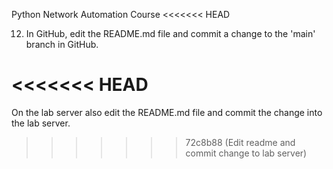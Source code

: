 Python Network Automation Course
<<<<<<< HEAD



12. In GitHub, edit the README.md file and commit a change to the 'main' branch in GitHub.

<<<<<<< HEAD
=======
On the lab server also edit the README.md file and commit the change into the lab server.
>>>>>>> 72c8b88 (Edit readme and commit change to lab server)

